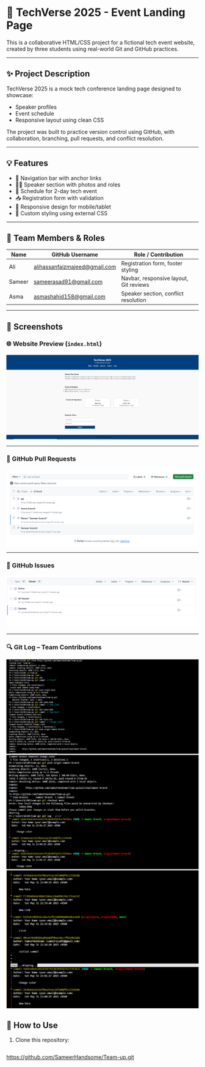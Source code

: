 # 🎉 TechVerse 2025 - Event Landing Page

This is a collaborative HTML/CSS project for a fictional tech event website, created by three students using real-world Git and GitHub practices.

---

## ✨ Project Description

TechVerse 2025 is a mock tech conference landing page designed to showcase:
- Speaker profiles
- Event schedule
- Responsive layout using clean CSS

The project was built to practice version control using GitHub, with collaboration, branching, pull requests, and conflict resolution.

---

## 💡 Features

- 🔗 Navigation bar with anchor links
- 👨‍🏫 Speaker section with photos and roles
- 📅 Schedule for 2-day tech event
- 📥 Registration form with validation
- 📱 Responsive design for mobile/tablet
- 🎨 Custom styling using external CSS

---

## 👥 Team Members & Roles

| Name       | GitHub Username | Role / Contribution                     |
|------------|------------------|------------------------------------------|
| Ali        | alihassanfaizmajeed@gmail.com         | Registration form, footer styling       |
|Sameer        | sameerasad91@gmail.com       | Navbar, responsive layout, Git reviews  |
| Asma    |   asmashahid158@gmail.com    | Speaker section, conflict resolution    |

---
## 📸 Screenshots

### 🌐 Website Preview (`index.html`)
![Website Preview](images/1.PNG)

---

### 🔁 GitHub Pull Requests
![Pull Requests](images/2.PNG)

---

### 🐛 GitHub Issues
![Issues](images/3.PNG)

---

### 🔍 Git Log – Team Contributions
![Git Log 1](images/4.PNG)
![Git Log 2](images/5.PNG)
![Git Log 3](images/6.PNG)


## 🚀 How to Use

1. Clone this repository:
   ```bash
  https://github.com/SameerHandsome/Team-up.git
